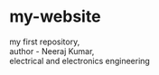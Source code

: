 # my-website
my first repository,<br>
author - Neeraj Kumar,<br>
electrical and electronics engineering
